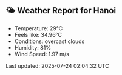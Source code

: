 <!-- WEATHER-START -->
## 🌤 Weather Report for Hanoi

- Temperature: 29°C
- Feels like: 34.96°C
- Conditions: overcast clouds
- Humidity: 81%
- Wind Speed: 1.97 m/s

Last updated: 2025-07-24 02:04:32 UTC
<!-- WEATHER-END -->
